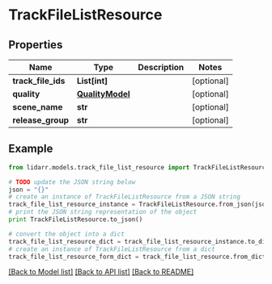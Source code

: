 # TrackFileListResource


## Properties

Name | Type | Description | Notes
------------ | ------------- | ------------- | -------------
**track_file_ids** | **List[int]** |  | [optional] 
**quality** | [**QualityModel**](QualityModel.md) |  | [optional] 
**scene_name** | **str** |  | [optional] 
**release_group** | **str** |  | [optional] 

## Example

```python
from lidarr.models.track_file_list_resource import TrackFileListResource

# TODO update the JSON string below
json = "{}"
# create an instance of TrackFileListResource from a JSON string
track_file_list_resource_instance = TrackFileListResource.from_json(json)
# print the JSON string representation of the object
print TrackFileListResource.to_json()

# convert the object into a dict
track_file_list_resource_dict = track_file_list_resource_instance.to_dict()
# create an instance of TrackFileListResource from a dict
track_file_list_resource_form_dict = track_file_list_resource.from_dict(track_file_list_resource_dict)
```
[[Back to Model list]](../README.md#documentation-for-models) [[Back to API list]](../README.md#documentation-for-api-endpoints) [[Back to README]](../README.md)


